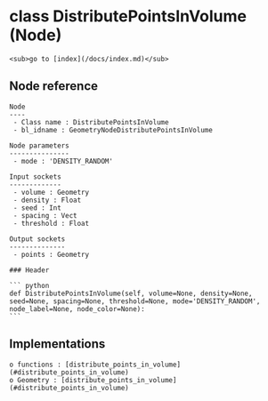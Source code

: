 # class DistributePointsInVolume (Node)

    <sub>go to [index](/docs/index.md)</sub>
    
## Node reference

    Node
    ----
     - Class name : DistributePointsInVolume
     - bl_idname : GeometryNodeDistributePointsInVolume
    
    Node parameters
    ---------------
     - mode : 'DENSITY_RANDOM'
    
    Input sockets
    -------------
     - volume : Geometry
     - density : Float
     - seed : Int
     - spacing : Vect
     - threshold : Float
    
    Output sockets
    --------------
     - points : Geometry
    
    ### Header

    ``` python
    def DistributePointsInVolume(self, volume=None, density=None, seed=None, spacing=None, threshold=None, mode='DENSITY_RANDOM', node_label=None, node_color=None):
    ```
    
## Implementations

    o functions : [distribute_points_in_volume](#distribute_points_in_volume)
    o Geometry : [distribute_points_in_volume](#distribute_points_in_volume) 
    
    